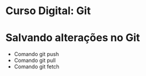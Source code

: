 # Curso Digital: Git

# Salvando alterações no Git
* Comando git push
* Comando git pull
* Comando git fetch
